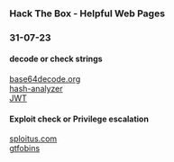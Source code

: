 ### Hack The Box - Helpful Web Pages
### 31-07-23


#### decode or check strings

[base64decode.org](https://www.base64decode.org)
 <br />
[hash-analyzer](https://www.tunnelsup.com/hash-analyzer)
 <br />
[JWT](https://jwt.io)


#### Exploit check or Privilege escalation

[sploitus.com](https://sploitus.com)
 <br />
[gtfobins](https://gtfobins.github.io)
